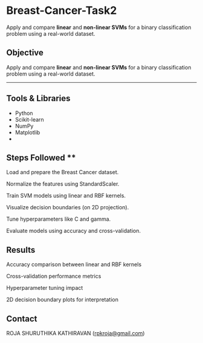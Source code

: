 # Breast-Cancer-Task2
Apply and compare **linear** and **non-linear SVMs** for a binary classification problem using a real-world dataset.
## Objective

Apply and compare **linear** and **non-linear SVMs** for a binary classification problem using a real-world dataset.

---

## Tools & Libraries ##

- Python
- Scikit-learn
- NumPy
- Matplotlib
-
## Steps Followed **
Load and prepare the Breast Cancer dataset.

Normalize the features using StandardScaler.

Train SVM models using linear and RBF kernels.

Visualize decision boundaries (on 2D projection).

Tune hyperparameters like C and gamma.

Evaluate models using accuracy and cross-validation.

## Results ##
Accuracy comparison between linear and RBF kernels

Cross-validation performance metrics

Hyperparameter tuning impact

2D decision boundary plots for interpretation

## Contact ##
ROJA SHURUTHIKA KATHIRAVAN
(rpkroja@gmail.com)

